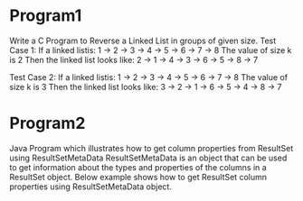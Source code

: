 # Program1
Write a C Program to Reverse a Linked List in groups of given size.
Test Case 1:
If a linked listis: 1 → 2 → 3 → 4 → 5 → 6 → 7 → 8
The value of size k is 2
Then the linked list looks like: 2 → 1 → 4 → 3 → 6 → 5 → 8 → 7

Test Case 2:
If a linked listis: 1 → 2 → 3 → 4 → 5 → 6 → 7 → 8
The value of size k is 3
Then the linked list looks like: 3 → 2 → 1 → 6 → 5 → 4 → 8 → 7
# Program2
Java Program which illustrates how to get column properties from ResultSet using ResultSetMetaData
ResultSetMetaData is an object that can be used to get information about the types and properties of the columns in a ResultSet object. Below example shows how to get ResultSet column properties using ResultSetMetaData object.
